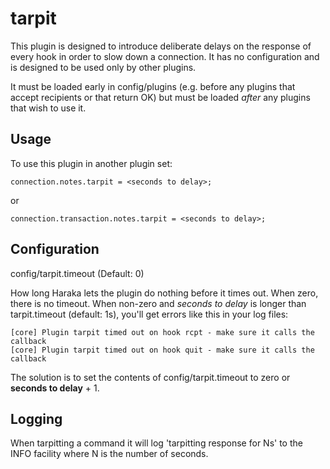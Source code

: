 tarpit
======

This plugin is designed to introduce deliberate delays on the response
of every hook in order to slow down a connection.  It has no
configuration and is designed to be used only by other plugins.

It must be loaded early in config/plugins (e.g. before any plugins
that accept recipients or that return OK) but must be loaded *after*
any plugins that wish to use it.


Usage
--------------
To use this plugin in another plugin set:

    connection.notes.tarpit = <seconds to delay>;

or

    connection.transaction.notes.tarpit = <seconds to delay>;


Configuration
--------------
config/tarpit.timeout (Default: 0)

How long Haraka lets the plugin do nothing before it times out. When zero,
there is no timeout. When non-zero and *seconds to delay* is longer than
tarpit.timeout (default: 1s), you'll get errors like this in your log files:

    [core] Plugin tarpit timed out on hook rcpt - make sure it calls the callback
    [core] Plugin tarpit timed out on hook quit - make sure it calls the callback

The solution is to set the contents of config/tarpit.timeout to zero or
**seconds to delay** + 1.


Logging
--------------
When tarpitting a command it will log 'tarpitting response for Ns' to
the INFO facility where N is the number of seconds.
